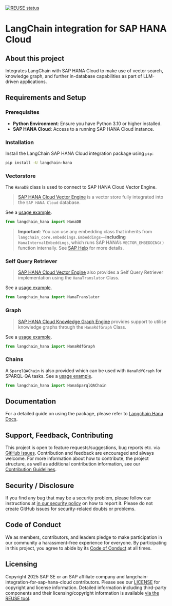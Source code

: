 [![REUSE status](https://api.reuse.software/badge/github.com/SAP/langchain-integration-for-sap-hana-cloud)](https://api.reuse.software/info/github.com/SAP/langchain-integration-for-sap-hana-cloud)

# LangChain integration for SAP HANA Cloud

## About this project

Integrates LangChain with SAP HANA Cloud to make use of vector search, knowledge graph, and further in-database capabilities as part of LLM-driven applications.

## Requirements and Setup

### Prerequisites

- **Python Environment**: Ensure you have Python 3.10 or higher installed.
- **SAP HANA Cloud**: Access to a running SAP HANA Cloud instance.


### Installation

Install the LangChain SAP HANA Cloud integration package using `pip`:

```bash
pip install -U langchain-hana
```

### Vectorstore

The `HanaDB` class is used to connect to SAP HANA Cloud Vector Engine.

>[SAP HANA Cloud Vector Engine](https://help.sap.com/docs/hana-cloud-database/sap-hana-cloud-sap-hana-database-vector-engine-guide/sap-hana-cloud-sap-hana-database-vector-engine-guide) is
> a vector store fully integrated into the `SAP HANA Cloud` database.

See a [usage example](./examples/sap_hanavector.ipynb).

```python
from langchain_hana import HanaDB
```

> **Important**:  You can use any embedding class that inherits from `langchain_core.embeddings.Embeddings`—**including** `HanaInternalEmbeddings`, which runs SAP HANA’s `VECTOR_EMBEDDING()` function internally. See [SAP Help](https://help.sap.com/docs/hana-cloud-database/sap-hana-cloud-sap-hana-database-vector-engine-guide/vector-embedding-function-vector?locale=en-US) for more details.

### Self Query Retriever
>[SAP HANA Cloud Vector Engine](https://help.sap.com/docs/hana-cloud-database/sap-hana-cloud-sap-hana-database-vector-engine-guide/sap-hana-cloud-sap-hana-database-vector-engine-guide)
> also provides a Self Query Retriever implementation using the `HanaTranslator` Class.

See a [usage example](./examples/hanavector_self_query.ipynb).

```python
from langchain_hana import HanaTranslator
```

### Graph
>[SAP HANA Cloud Knowledge Graph Engine](https://help.sap.com/docs/hana-cloud-database/sap-hana-cloud-sap-hana-database-knowledge-graph-guide/sap-hana-cloud-sap-hana-database-knowledge-graph-engine-guide)
> provides support to utilise knowledge graphs through the `HanaRdfGraph` Class.

See a [usage example](./examples/sap_hana_rdf_graph.ipynb).

```python
from langchain_hana import HanaRdfGraph
```

### Chains
A `SparqlQAChain` is also provided which can be used with `HanaRdfGraph` for SPARQL-QA tasks.
See a [usage example](./examples/sap_hana_sparql_qa_chain.ipynb).

```python
from langchain_hana import HanaSparqlQAChain
```

## Documentation

For a detailed guide on using the package, please refer to [Langchain Hana Docs](https://python.langchain.com/docs/integrations/providers/sap/).

## Support, Feedback, Contributing

This project is open to feature requests/suggestions, bug reports etc. via [GitHub issues](https://github.com/SAP/langchain-integration-for-sap-hana-cloud/issues). Contribution and feedback are encouraged and always welcome. For more information about how to contribute, the project structure, as well as additional contribution information, see our [Contribution Guidelines](CONTRIBUTING.md).

## Security / Disclosure
If you find any bug that may be a security problem, please follow our instructions at [in our security policy](https://github.com/SAP/langchain-integration-for-sap-hana-cloud/security/policy) on how to report it. Please do not create GitHub issues for security-related doubts or problems.

## Code of Conduct

We as members, contributors, and leaders pledge to make participation in our community a harassment-free experience for everyone. By participating in this project, you agree to abide by its [Code of Conduct](https://github.com/SAP/.github/blob/main/CODE_OF_CONDUCT.md) at all times.

## Licensing

Copyright 2025 SAP SE or an SAP affiliate company and langchain-integration-for-sap-hana-cloud contributors. Please see our [LICENSE](LICENSE) for copyright and license information. Detailed information including third-party components and their licensing/copyright information is available [via the REUSE tool](https://api.reuse.software/info/github.com/SAP/langchain-integration-for-sap-hana-cloud).
